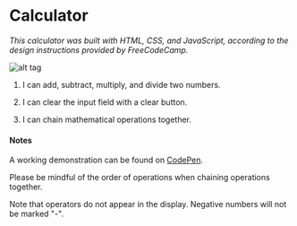 # Calculator

*This calculator was built with HTML, CSS, and JavaScript, according to the design instructions provided by FreeCodeCamp.*

![alt tag](http://s14.postimg.org/lnrp7b11t/Screen_Shot_2016_04_01_at_9_31_07_PM.png)

1. I can add, subtract, multiply, and divide two numbers.

2. I can clear the input field with a clear button.

3. I can chain mathematical operations together.

#### Notes

A working demonstration can be found on [CodePen](http://codepen.io/ManBearPigg/full/EKwbrZ/).

Please be mindful of the order of operations when chaining operations together.

Note that operators do not appear in the display. Negative numbers will not be marked "-".
